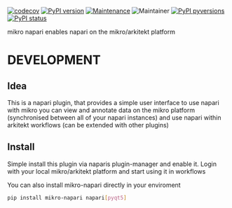 
[![codecov](https://codecov.io/gh/jhnnsrs/mikro-napari/branch/master/graph/badge.svg?token=UGXEA2THBV)](https://codecov.io/gh/jhnnsrs/mikro-napari)
[![PyPI version](https://badge.fury.io/py/mikro-napari.svg)](https://pypi.org/project/mikro-napari/)
[![Maintenance](https://img.shields.io/badge/Maintained%3F-yes-green.svg)](https://pypi.org/project/mikro-napari/)
![Maintainer](https://img.shields.io/badge/maintainer-jhnnsrs-blue)
[![PyPI pyversions](https://img.shields.io/pypi/pyversions/mikro-napari.svg)](https://pypi.python.org/pypi/mikro-napari/)
[![PyPI status](https://img.shields.io/pypi/status/mikro-napari.svg)](https://pypi.python.org/pypi/mikro-napari/)

mikro napari enables napari on the mikro/arkitekt platform

# DEVELOPMENT

## Idea

This is a napari plugin, that provides a simple user interface to use napari with mikro you can view and annotate
data on the mikro platform (synchronised between all of your napari instances) and use napari within arkitekt workflows
(can be extended with other plugins)

## Install

Simple install this plugin via naparis plugin-manager and enable it. 
Login with your local mikro/arkitekt platform and start using it in workflows

You can also install mikro-napari directly in your enviroment 

```bash
pip install mikro-napari napari[pyqt5]
```


